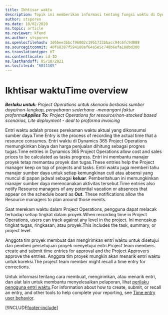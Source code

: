 ```yaml
---
title: Ikhtisar waktu
description: Topik ini memberikan informasi tentang fungsi waktu di Dynamics 365 Project Operations.
author: stsporen
ms.date: 10/02/2020
ms.topic: article
ms.reviewer: kfend
ms.author: stsporen
ms.openlocfilehash: 3d6bee3bbcf96002c1951733bbacc94c6fc9d888
ms.sourcegitcommit: 40f68387f594180af64a5e5c748b6efa188bd300
ms.translationtype: HT
ms.contentlocale: id-ID
ms.lasthandoff: 05/10/2021
ms.locfileid: "6011105"
---
```

# <a name="time-overview"></a><span data-ttu-id="91a2e-103">Ikhtisar waktu</span><span class="sxs-lookup"><span data-stu-id="91a2e-103">Time overview</span></span>

<span data-ttu-id="91a2e-104">_**Berlaku untuk:** Project Operations untuk skenario berbasis sumber daya/non-lengkap, penyebaran sederhana -menangani faktur proforma_</span><span class="sxs-lookup"><span data-stu-id="91a2e-104">_**Applies To:** Project Operations for resource/non-stocked based scenarios, Lite deployment - deal to proforma invoicing_</span></span>

<span data-ttu-id="91a2e-105">Entri waktu adalah proses perekaman waktu aktual yang dikonsumsi sumber daya.</span><span class="sxs-lookup"><span data-stu-id="91a2e-105">Time Entry is the process of recording the actual time that a resource consumes.</span></span> <span data-ttu-id="91a2e-106">Entri waktu di Dynamics 365 Project Operations memungkinkan biaya dan harga penjualan dihitung sebagai progres tugas.</span><span class="sxs-lookup"><span data-stu-id="91a2e-106">Time entries in Dynamics 365 Project Operations allow cost and sales prices to be calculated as tasks progress.</span></span> <span data-ttu-id="91a2e-107">Entri ini membantu manajer proyek tetap memantau proyek dan tugas.</span><span class="sxs-lookup"><span data-stu-id="91a2e-107">These entries help the Project manager keep on top of projects and tasks.</span></span> <span data-ttu-id="91a2e-108">Entri waktu juga memberi tahu manajer sumber daya untuk setiap kemungkinan cuti atau absensi yang muncul di papan jadwal sebagai **keluar**. Pemberitahuan ini memungkinkan manajer sumber daya merencanakan aktivitas tersebut.</span><span class="sxs-lookup"><span data-stu-id="91a2e-108">Time entries also notify Resource managers of any potential vacation or absences that appear on the schedule board as **Out**. These notifications allow the Resource managers to plan around those events.</span></span>

<span data-ttu-id="91a2e-109">Saat merekam waktu dalam Project Operations, pengguna dapat melacak terhadap setiap tingkat dalam proyek.</span><span class="sxs-lookup"><span data-stu-id="91a2e-109">When recording time in Project Operations, users can track against any level in the project.</span></span> <span data-ttu-id="91a2e-110">Ini mencakup tingkat tugas, ringkasan, atau proyek.</span><span class="sxs-lookup"><span data-stu-id="91a2e-110">This includes the task, summary, or project level.</span></span>

<span data-ttu-id="91a2e-111">Anggota tim proyek membuat dan mengirimkan entri waktu untuk disetujui dan pemberi persetujuan proyek menyetujui entri.</span><span class="sxs-lookup"><span data-stu-id="91a2e-111">Project team members create and submit time entries for approval and the Project Approvers approve the entries.</span></span> <span data-ttu-id="91a2e-112">Anggota tim proyek mungkin akan menarik entri waktu untuk koreksi.</span><span class="sxs-lookup"><span data-stu-id="91a2e-112">The project team member might recall a time entry for corrections.</span></span>

<span data-ttu-id="91a2e-113">Untuk informasi tentang cara membuat, mengirimkan, atau menarik entri, dan alat lain untuk membantu menyelesaikan pelaporan, lihat [perilaku pengguna entri waktu](ui-behavior-time.md).</span><span class="sxs-lookup"><span data-stu-id="91a2e-113">For information about how to create, submit, or recall an entry, and other tools to help complete your reporting, see [Time entry user behavior](ui-behavior-time.md).</span></span>



[!INCLUDE[footer-include](../includes/footer-banner.md)]